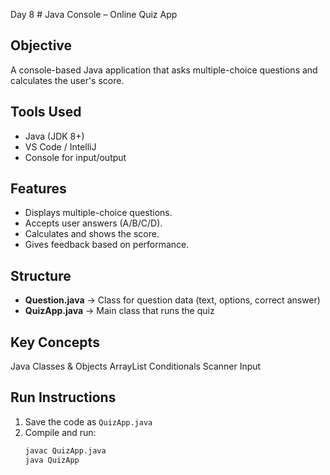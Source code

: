  D a y   8 
 
 # Java Console – Online Quiz App

##  Objective
A console-based Java application that asks multiple-choice questions and calculates the user's score.

##  Tools Used
- Java (JDK 8+)
- VS Code / IntelliJ
- Console for input/output

##  Features
- Displays multiple-choice questions.
- Accepts user answers (A/B/C/D).
- Calculates and shows the score.
- Gives feedback based on performance.

##  Structure
- **Question.java** → Class for question data (text, options, correct answer)
- **QuizApp.java** → Main class that runs the quiz

## Key Concepts
Java Classes & Objects
ArrayList
Conditionals
Scanner Input

##  Run Instructions
1. Save the code as `QuizApp.java`
2. Compile and run:
   ```bash
   javac QuizApp.java
   java QuizApp

   

